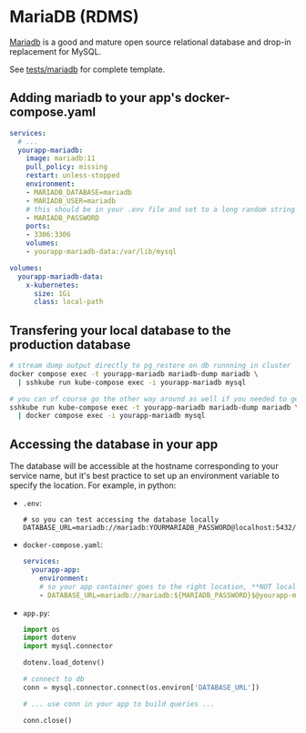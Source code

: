 # MariaDB (RDMS)

[Mariadb](https://mariadb.org/) is a good and mature open source relational database and drop-in replacement for MySQL.

See [tests/mariadb](https://github.com/MaayanLab/dokku/tree/kube-compose/tests/mariadb) for complete template.

## Adding mariadb to your app's docker-compose.yaml

```yaml
services:
  # ...
  yourapp-mariadb:
    image: mariadb:11
    pull_policy: missing
    restart: unless-stopped
    environment:
    - MARIADB_DATABASE=mariadb
    - MARIADB_USER=mariadb
    # this should be in your .env file and set to a long random string
    - MARIADB_PASSWORD
    ports:
    - 3306:3306
    volumes:
    - yourapp-mariadb-data:/var/lib/mysql

volumes:
  yourapp-mariadb-data:
    x-kubernetes:
      size: 1Gi
      class: local-path
```

## Transfering your local database to the production database

```bash
# stream dump output directly to pg_restore on db runnning in cluster
docker compose exec -t yourapp-mariadb mariadb-dump mariadb \
  | sshkube run kube-compose exec -i yourapp-mariadb mysql

# you can of course go the other way around as well if you needed to get information from production
sshkube run kube-compose exec -t yourapp-mariadb mariadb-dump mariadb \
  | docker compose exec -i yourapp-mariadb mysql
```

## Accessing the database in your app

The database will be accessible at the hostname corresponding to your service name, but it's best practice to set up an environment variable to specify the location. For example, in python:

- `.env`:
  ```
  # so you can test accessing the database locally
  DATABASE_URL=mariadb://mariadb:YOURMARIADB_PASSWORD@localhost:5432/mariadb
  ```
- `docker-compose.yaml`:
  ```yaml
  services:
    yourapp-app:
      environment:
      # so your app container goes to the right location, **NOT localhost**
      - DATABASE_URL=mariadb://mariadb:${MARIADB_PASSWORD}$@yourapp-mariadb:5432/mariadb
  ```
- `app.py`:
  ```python
  import os
  import dotenv
  import mysql.connector
  
  dotenv.load_dotenv()

  # connect to db
  conn = mysql.connector.connect(os.environ['DATABASE_URL'])

  # ... use conn in your app to build queries ...

  conn.close()
  ```
